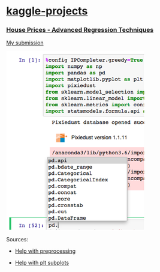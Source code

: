 # [kaggle-projects](https://www.kaggle.com/mutterberg/)

### [House Prices - Advanced Regression Techniques](https://www.kaggle.com/c/house-prices-advanced-regression-techniques)

[My submission](https://www.kaggle.com/mutterberg/utterberg-housing)

![Image: Intellisense for Jupyter Notebooks](/NotebookSense.png)

Sources:

* [Help with preprocessing](https://github.com/nimeshikaranasinghe/House-Prices--Advanced-Regression-Techniques-Walkthrough/blob/master/home.py)

* [Help with plt subplots](http://jonathansoma.com/lede/data-studio/classes/small-multiples/long-explanation-of-using-plt-subplots-to-create-small-multiples/)
